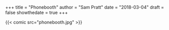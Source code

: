 +++
title = "Phonebooth"
author = "Sam Pratt"
date = "2018-03-04"
draft = false
showthedate = true
+++

{{< comic src="phonebooth.jpg" >}}
